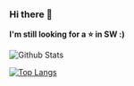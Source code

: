 ### Hi there 👋

**I'm still looking for a ⭐ in SW :)**


![Github Stats](https://github-readme-stats.vercel.app/api?username=hongjungkimm&show_icons=true)

[![Top Langs](https://github-readme-stats.vercel.app/api/top-langs/?username=hongjungkimm)](https://github.com/hongjungkimm/github-readme-stats)

<!--
**hongjungkimm/hongjungkimm** is a ✨ _special_ ✨ repository because its `README.md` (this file) appears on your GitHub profile.

Here are some ideas to get you started:

- 🔭 I’m currently working on ...
- 🌱 I’m currently learning ...
- 👯 I’m looking to collaborate on ...
- 🤔 I’m looking for help with ...
- 💬 Ask me about ...
- 📫 How to reach me: ...
- 😄 Pronouns: ...
- ⚡ Fun fact: ...
-->
